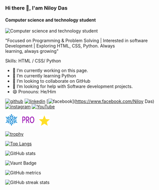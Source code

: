 ### Hi there 👋, I'am Niloy Das
#### Computer science and technology student
![Computer science and technology student](https://arturssmirnovs.github.io/github-profile-readme-generator/images/banner.png)

"Focused on Programming & Problem Solving | Interested in software Development | Exploring HTML, CSS, Python. Always learning, always growing"

Skills:  HTML / CSS/ Python

- 🔭 I’m currently working on this page. 
- 🌱 I’m currently learning Python 
- 👯 I’m looking to collaborate on GitHub 
- 🤔 I’m looking for help with Software development projects. 
- 😄 Pronouns: He/Him 


[<img src='https://cdn.jsdelivr.net/npm/simple-icons@3.0.1/icons/github.svg' alt='github' height='40'>](https://github.com/Niloydas21)  [<img src='https://cdn.jsdelivr.net/npm/simple-icons@3.0.1/icons/linkedin.svg' alt='linkedin' height='40'>](https://www.linkedin.com/in/Niloydas21/)  [<img src='https://cdn.jsdelivr.net/npm/simple-icons@3.0.1/icons/facebook.svg' alt='facebook' height='40'>](https://www.facebook.com/Niloy Das)  [<img src='https://cdn.jsdelivr.net/npm/simple-icons@3.0.1/icons/instagram.svg' alt='instagram' height='40'>](https://www.instagram.com/Graphicdesigner1021/)  [<img src='https://cdn.jsdelivr.net/npm/simple-icons@3.0.1/icons/youtube.svg' alt='YouTube' height='40'>](https://www.youtube.com/channel/@niloydas189)  

<a href='https://archiveprogram.github.com/'><img src='https://raw.githubusercontent.com/acervenky/animated-github-badges/master/assets/acbadge.gif' width='40' height='40'></a> <a href='https://github.com/pricing'><img src='https://raw.githubusercontent.com/acervenky/animated-github-badges/master/assets/pro.gif' width='40' height='40'></a> <a href='https://stars.github.com/'><img src='https://raw.githubusercontent.com/acervenky/animated-github-badges/master/assets/starbadge.gif' width='35' height='35'></a> 

[![trophy](https://github-profile-trophy.vercel.app/?username=Niloydas21)](https://github.com/ryo-ma/github-profile-trophy)

[![Top Langs](https://github-readme-stats.vercel.app/api/top-langs/?username=Niloydas21)](https://github.com/anuraghazra/github-readme-stats)

![GitHub stats](https://github-readme-stats.vercel.app/api?username=Niloydas21&show_icons=true&count_private=true)  

![Vaunt Badge](https://api.vaunt.dev/v1/github/entities/Niloydas21/contributions?format=svg&private=true)  

![GitHub metrics](https://metrics.lecoq.io/Niloydas21)  

![GitHub streak stats](https://streak-stats.demolab.com/?user=Niloydas21)  


